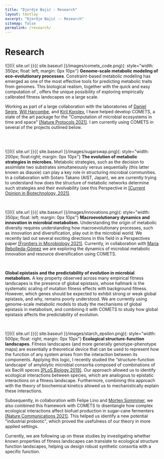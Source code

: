 ```yaml
---
title: "Djordje Bajić - Research"
layout: textlay
excerpt: "Djordje Bajić -- Research"
sitemap: false
permalink: /research/
---
```


# Research



![]({{ site.url }}{{ site.baseurl }}/images/comets_code.png){: style="width: 350px; float: left; margin: 0px  10px"}
**Genome-scale metabolic modeling of eco-evolutionary processes**. Constraint-based metabolic 
modeling has emerged as one of the most effective tools for predicting metabolic traits from genomes. This biological 
realism, together with the quick and easy computation of , offers the 
unique possibility of exploring empirically calibrated fitness landscapes on a large scale. 


Working as part of a large 
collaboration with the laboratories of [Daniel Segre](https://www.bu.edu/segrelab/), [Will Harcombe](http://www.wrharcombe.org/), 
and [Kiril Korolev](https://www.kirillkorolev.com/), I have helped develop COMETS, a state of the art package for the 
"Computation of microbial ecosystems in time and space" [\[Nature Protocols 2021\]](https://www.nature.com/articles/s41596-021-00593-3). I am currently using COMETS in several 
of the projects outlined below.


<br />
<br />


![]({{ site.url }}{{ site.baseurl }}/images/sugarswap.png){: style="width: 200px; float:right; margin: 0px  10px"}
**The evolution of metabolic strategies in microbes.** Metabolic strategies, such as the decision to assimilate two 
substrates simultaneously versus sequentially (this latter known as diauxie) can play a key role in structuring microbial 
communities. In a collaboration with Sotaro Takano (AIST, Japan), we are currently trying to understand how does the 
structure of metabolic networks determine such strategies and their evolvability (see this Perspective in [\[Current Opinion in Biotechnology, 2021\]](https://www.sciencedirect.com/science/article/pii/S0958166919300722).

<br />

![]({{ site.url }}{{ site.baseurl }}/images/innovations.png){: style="width: 350px; float: left; margin: 0px  10px"}
**Macroevolutionary dynamics and innovation in microbial metabolism.** Understanding the origin of metabolic diversity 
requires understanding how macroevolutionary processes, such as innovation and diversification, play out in the microbial 
world. We recently laid out several exciting directions in this field in a Perspectives paper [\[Frontiers in Microbiology 2021\]](https://www.frontiersin.org/articles/10.3389/fmicb.2021.718082/abstract).
Currently, in collaboration with [Maria Rebolleda-Gómez](https://mrebolleda.github.io/) we are exploring the dynamics of 
microbial metabolic innovation and resource diversification using COMETS.

<br />


**Global epistasis and the predictability of evolution in microbial metabolism.** A key property observed across many empirical 
fitness landscapes is the presence of global epistasis, whose hallmark is the systematic scaling of mutation fitness effects 
with background fitness. However, which genes should be expected to exhibit strong or weak global epistasis, and why, remains 
poorly understood. We are currently using genome-scale metabolic models to study the mechanisms of global epistasis in metabolism, 
and combining it with COMETS to study how global epistasis affects the predictability of evolution. 

<br />

![]({{ site.url }}{{ site.baseurl }}/images/starch_epsilon.png){: style="width: 500px; float: right; margin: 0px  10px"}
**Ecological structure-function landscapes.** Fitness landscapes (and more generally genotype-phenotype maps) are essentially 
a theoretical device that can be used to represent how the function of any system arises from the interaction between its 
components. Applying this logic, I recently studied the “structure-function landscape’ of amylolytic microbial consortia
composed of combinations of six Bacilli speces [\[PLoS Biology 2019\]](https://journals.plos.org/plosbiology/article?id=10.1371/journal.pbio.3000550).
Our approach allowed us to identify ecological interactions between species, which are analogous to epistatic interactions 
on a fitness landscape. Furthermore, combining this approach with the theory of biochemical kinetics allowed us to 
mechanistically explain these interactions. 


Subsequently, in collaboration with Felipe Lino and [Morten Sommmer](https://www.biosustain.dtu.dk/research/research-groups/bacterial-synthetic-biology-morten-sommer), 
we also combined this framework with COMETS to disentangle how complex ecological interactions affect biofuel production in 
sugar-cane fermenters [\[Nature Communications 2021\]](https://www.nature.com/articles/s41467-021-21844-7).
This helped us identify a new potential "industrial probiotic", which proved the usefulness of our theory in more 
applied settings.


Currently, we are following up on these studies by investigating whether known properties of fitness landscapes can translate 
to ecological structure function landscapes, helping us design robust synthetic consortia with a specific function.


<br />


<br />



